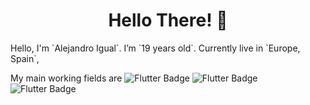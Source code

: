 <h1 align="center"> Hello There! 👋</h1>
Hello, I'm `Alejandro Igual`. I’m `19 years old`. Currently live in  `Europe, Spain`,


My main working fields are 
![Flutter Badge](https://img.shields.io/badge/-Java-orange?style=flat)
![Flutter Badge](https://img.shields.io/badge/-Python-blue?style=flat)
![Flutter Badge](https://img.shields.io/badge/-MySQL-Green?style=flat)


